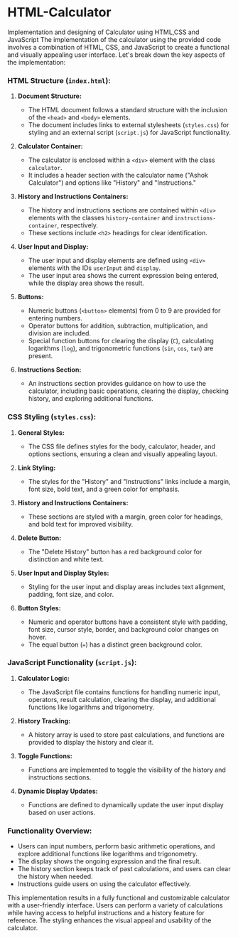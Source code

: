 # HTML-Calculator
Implementation and designing of Calculator using HTML,CSS and JavaScript
The implementation of the calculator using the provided code involves a combination of HTML, CSS, and JavaScript to create a functional and visually appealing user interface. Let's break down the key aspects of the implementation:

### HTML Structure (`index.html`):
1. **Document Structure:**
   - The HTML document follows a standard structure with the inclusion of the `<head>` and `<body>` elements.
   - The document includes links to external stylesheets (`styles.css`) for styling and an external script (`script.js`) for JavaScript functionality.

2. **Calculator Container:**
   - The calculator is enclosed within a `<div>` element with the class `calculator`.
   - It includes a header section with the calculator name ("Ashok Calculator") and options like "History" and "Instructions."

3. **History and Instructions Containers:**
   - The history and instructions sections are contained within `<div>` elements with the classes `history-container` and `instructions-container`, respectively.
   - These sections include `<h2>` headings for clear identification.

4. **User Input and Display:**
   - The user input and display elements are defined using `<div>` elements with the IDs `userInput` and `display`.
   - The user input area shows the current expression being entered, while the display area shows the result.

5. **Buttons:**
   - Numeric buttons (`<button>` elements) from 0 to 9 are provided for entering numbers.
   - Operator buttons for addition, subtraction, multiplication, and division are included.
   - Special function buttons for clearing the display (`C`), calculating logarithms (`log`), and trigonometric functions (`sin`, `cos`, `tan`) are present.

6. **Instructions Section:**
   - An instructions section provides guidance on how to use the calculator, including basic operations, clearing the display, checking history, and exploring additional functions.

### CSS Styling (`styles.css`):
1. **General Styles:**
   - The CSS file defines styles for the body, calculator, header, and options sections, ensuring a clean and visually appealing layout.

2. **Link Styling:**
   - The styles for the "History" and "Instructions" links include a margin, font size, bold text, and a green color for emphasis.

3. **History and Instructions Containers:**
   - These sections are styled with a margin, green color for headings, and bold text for improved visibility.

4. **Delete Button:**
   - The "Delete History" button has a red background color for distinction and white text.

5. **User Input and Display Styles:**
   - Styling for the user input and display areas includes text alignment, padding, font size, and color.

6. **Button Styles:**
   - Numeric and operator buttons have a consistent style with padding, font size, cursor style, border, and background color changes on hover.
   - The equal button (`=`) has a distinct green background color.

### JavaScript Functionality (`script.js`):
1. **Calculator Logic:**
   - The JavaScript file contains functions for handling numeric input, operators, result calculation, clearing the display, and additional functions like logarithms and trigonometry.

2. **History Tracking:**
   - A history array is used to store past calculations, and functions are provided to display the history and clear it.

3. **Toggle Functions:**
   - Functions are implemented to toggle the visibility of the history and instructions sections.

4. **Dynamic Display Updates:**
   - Functions are defined to dynamically update the user input display based on user actions.

### Functionality Overview:
- Users can input numbers, perform basic arithmetic operations, and explore additional functions like logarithms and trigonometry.
- The display shows the ongoing expression and the final result.
- The history section keeps track of past calculations, and users can clear the history when needed.
- Instructions guide users on using the calculator effectively.

This implementation results in a fully functional and customizable calculator with a user-friendly interface. Users can perform a variety of calculations while having access to helpful instructions and a history feature for reference. The styling enhances the visual appeal and usability of the calculator.
